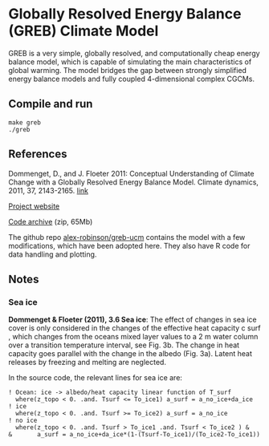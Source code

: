 # Globally Resolved Energy Balance (GREB) Climate Model

GREB is a very simple, globally resolved, and computationally cheap energy balance model, which is capable of simulating the main characteristics of global warming. The model bridges the gap between strongly simplified energy balance models and fully coupled 4-dimensional complex CGCMs. 


## Compile and run

    make greb
    ./greb


## References

Dommenget, D., and J. Floeter 2011: Conceptual Understanding of Climate Change with a Globally Resolved Energy Balance Model. Climate dynamics, 2011, 37, 2143-2165. [link](http://users.monash.edu.au/~dietmard/papers/dommenget.and.floeter.greb.paper.cdym2011.pdf)

[Project website](http://users.monash.edu.au/~dietmard/content/GREB/GREB_model.html)

[Code archive](http://users.monash.edu.au/~dietmard/content/GREB/code_files/greb.web-public.tar.zip) (zip, 65Mb)

The github repo [alex-robinson/greb-ucm](https://github.com/alex-robinson/greb-ucm) contains the model with a few modifications, which have been adopted here. They also have R code for data handling and plotting.


## Notes

### Sea ice

**Dommenget & Floeter (2011), 3.6 Sea ice**: The effect of changes in sea ice cover is only considered in the changes of the effective heat capacity c surf , which changes from the oceans mixed layer values to a 2 m water column over a transition temperature interval, see Fig. 3b. The change in heat capacity goes parallel with the change in the albedo (Fig. 3a). Latent heat releases by freezing and melting are neglected.

In the source code, the relevant lines for sea ice are:

```{fortran}
! Ocean: ice -> albedo/heat capacity linear function of T_surf
  where(z_topo < 0. .and. Tsurf <= To_ice1) a_surf = a_no_ice+da_ice      ! ice
  where(z_topo < 0. .and. Tsurf >= To_ice2) a_surf = a_no_ice             ! no ice
  where(z_topo < 0. .and. Tsurf > To_ice1 .and. Tsurf < To_ice2 ) &
&       a_surf = a_no_ice+da_ice*(1-(Tsurf-To_ice1)/(To_ice2-To_ice1))
```



